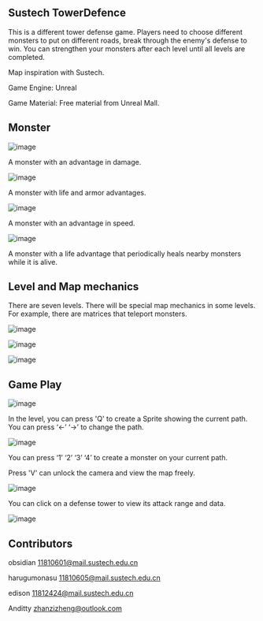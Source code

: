 ## Sustech TowerDefence

This is a different tower defense game.
Players need to choose different monsters to put on different roads, break through the enemy's defense to win. You can strengthen your monsters after each level until all levels are completed.

Map inspiration with Sustech.

Game Engine: Unreal

Game Material: Free material from Unreal Mall.

## Monster

![image](https://github.com/obsidian-zero/Sustech_TowerDefense/blob/main/TD_IMAGE/Monster1.jpg)

A monster with an advantage in damage.

![image](https://github.com/obsidian-zero/Sustech_TowerDefense/blob/main/TD_IMAGE/Monster2.jpg)

A monster with life and armor advantages.

![image](https://github.com/obsidian-zero/Sustech_TowerDefense/blob/main/TD_IMAGE/Monster3.jpg)

A monster with an advantage in speed.

![image](https://github.com/obsidian-zero/Sustech_TowerDefense/blob/main/TD_IMAGE/Monster4.jpg)

A monster with a life advantage that periodically heals nearby monsters while it is alive.

## Level and Map mechanics

There are seven levels. There will be special map mechanics in some levels. For example, there are matrices that teleport monsters.


![image](https://github.com/obsidian-zero/Sustech_TowerDefense/blob/main/TD_IMAGE/level_1.jpg)

![image](https://github.com/obsidian-zero/Sustech_TowerDefense/blob/main/TD_IMAGE/level_2.jpg)

![image](https://github.com/obsidian-zero/Sustech_TowerDefense/blob/main/TD_IMAGE/portal.jpg)

## Game Play

![image](https://github.com/obsidian-zero/Sustech_TowerDefense/blob/main/TD_IMAGE/MainMenu.jpg)

In the level, you can press  'Q'  to create a Sprite showing the current path. You can press ‘←’ ‘→’ to change the path.


![image](https://github.com/obsidian-zero/Sustech_TowerDefense/blob/main/TD_IMAGE/path_display.jpg)


You can press ‘1’ ‘2’ ‘3’ ‘4’ to create a monster on your current path.



Press 'V' can unlock the camera and view the map freely.

![image](https://github.com/obsidian-zero/Sustech_TowerDefense/blob/main/TD_IMAGE/view_unlock.jpg)

You can click on a defense tower to view its attack range and data.



![image](https://github.com/obsidian-zero/Sustech_TowerDefense/blob/main/TD_IMAGE/TowerDetail.jpg)

## Contributors

obsidian     11810601@mail.sustech.edu.cn

harugumonasu 11810605@mail.sustech.edu.cn

edison 11812424@mail.sustech.edu.cn

Anditty zhanzizheng@outlook.com

